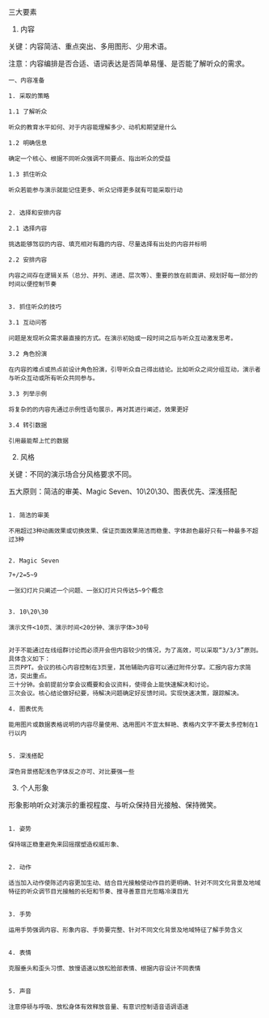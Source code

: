 三大要素

1. 内容

关键：内容简洁、重点突出、多用图形、少用术语。

注意：内容编排是否合适、语词表达是否简单易懂、是否能了解听众的需求。

```
一、内容准备

1. 采取的策略

1.1 了解听众

听众的教育水平如何、对于内容能理解多少、动机和期望是什么

1.2 明确信息

确定一个核心、根据不同听众强调不同要点、指出听众的受益

1.3 抓住听众

听众若能参与演示就能记住更多、听众记得更多就有可能采取行动


2. 选择和安排内容

2.1 选择内容

挑选能够驾驭的内容、填充相对有趣的内容、尽量选择有出处的内容并标明

2.2 安排内容

内容之间存在逻辑关系（总分、并列、递进、层次等）、重要的放在前面讲、规划好每一部分的时间以便控制节奏


3. 抓住听众的技巧

3.1 互动问答

问题是发现听众需求最直接的方式。在演示初始或一段时间之后与听众互动激发思考。

3.2 角色扮演

在内容的难点或热点前设计角色扮演，引导听众自己得出结论。比如听众之间分组互动，演示者与听众互动或所有听众共同参与。

3.3 列举示例

将复杂的的内容先通过示例性语句展示，再对其进行阐述，效果更好

3.4 转引数据

引用最能帮上忙的数据

```

2. 风格

关键：不同的演示场合分风格要求不同。

五大原则：简洁的审美、Magic Seven、10\20\30、图表优先、深浅搭配

```

1. 简洁的审美

不用超过3种动画效果或切换效果、保证页面效果简洁而稳重、字体颜色最好只有一种最多不超过3种


2. Magic Seven

7+/2=5~9

一张幻灯片只阐述一个问题、一张幻灯片只传达5~9个概念


3. 10\20\30

演示文件<10页、演示时间<20分钟、演示字体>30号


对于不能通过在线组群讨论而必须开会但内容较少的情况，为了高效，可以采取“3/3/3”原则。具体含义如下：
三页PPT。会议的核心内容控制在3页里，其他辅助内容可以通过附件分享。汇报内容力求简洁，突出重点。
三十分钟。会前提前分享会议概要和会议资料，使得会上能快速解决和讨论。
三次会议。核心结论做好纪要，待解决问题确定好反馈时间。实现快速决策，跟踪解决。

4. 图表优先

能用图片或数据表格说明的内容尽量使用、选用图片不宜太鲜艳、表格内文字不要太多控制在1行以内


5. 深浅搭配

深色背景搭配浅色字体反之亦可、对比要强一些

```

3. 个人形象

形象影响听众对演示的重视程度、与听众保持目光接触、保持微笑。

```

1. 姿势

保持端正稳重避免来回摇摆塑造权威形象、


2. 动作

适当加入动作使陈述内容更加生动、结合目光接触使动作目的更明确、针对不同文化背景及地域特征的听众调节目光接触的长短和节奏、搜寻善意目光忽略冷漠目光


3. 手势

运用手势强调内容、形象内容、手势要完整、针对不同文化背景及地域特征了解手势含义


4. 表情

克服垂头和歪头习惯、放慢语速以放松脸部表情、根据内容设计不同表情


5. 声音

注意停顿与呼吸、放松身体有效释放音量、有意识控制语音语调语速

```
